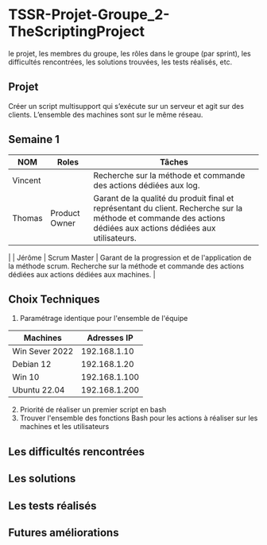 # TSSR-Projet-Groupe_2-TheScriptingProject

le projet, les membres du groupe, les rôles dans le groupe (par sprint), les difficultés rencontrées, les solutions trouvées, les tests réalisés, etc.
## Projet 

Créer un script multisupport qui s’exécute sur un serveur et agit sur des clients.
L’ensemble des machines sont sur le même réseau.

## Semaine 1

| NOM     | Roles         | Tâches                                                     |
|---------|---------------|------------------------------------------------------------------|
| Vincent |               | Recherche sur la méthode et commande des actions dédiées aux log.                                                            |
| Thomas  | Product Owner | Garant de la qualité du produit final et représentant du client. Recherche sur la méthode et commande des actions dédiées aux actions dédiées aux utilisateurs.
|
| Jérôme  | Scrum Master  | Garant de la progression et de l'application de la méthode scrum. Recherche sur la méthode et commande des actions dédiées aux actions dédiées aux machines. |

## Choix Techniques
1) Paramétrage identique pour l'ensemble de l'équipe

| **Machines**   | **Adresses IP** |
|----------------|-----------------|
| Win Sever 2022 | 192.168.1.10    |
| Debian 12      | 192.168.1.20    |
| Win 10         | 192.168.1.100   |
| Ubuntu 22.04   | 192.168.1.200   |

2) Priorité de réaliser un premier script en bash
3) Trouver l'ensemble des fonctions Bash pour les actions à réaliser sur les machines et les utilisateurs

## Les difficultés rencontrées

## Les solutions

## Les tests réalisés

## Futures améliorations

